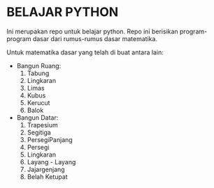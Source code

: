 # BELAJAR PYTHON

Ini merupakan repo untuk belajar python.
Repo ini berisikan program-program dasar dari rumus-rumus dasar matematika.

Untuk matematika dasar yang telah di buat antara lain:
- Bangun Ruang:
	1. Tabung
	2. Lingkaran
	3. Limas
	4. Kubus
	5. Kerucut
	6. Balok
- Bangun Datar:
	1. Trapesium
	2. Segitiga
	3. PersegiPanjang
	4. Persegi
	5. Lingkaran	
	6. Layang - Layang
	7. Jajargenjang
	8. Belah Ketupat

	
